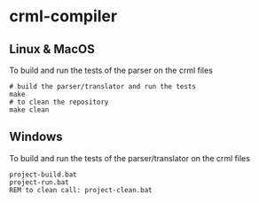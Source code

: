 # crml-compiler

## Linux & MacOS
To build and run the tests of the parser on the crml files
```
# build the parser/translator and run the tests
make
# to clean the repository
make clean
```

## Windows
To build and run the tests of the parser/translator on the crml files
```
project-build.bat
project-run.bat
REM to clean call: project-clean.bat
```


